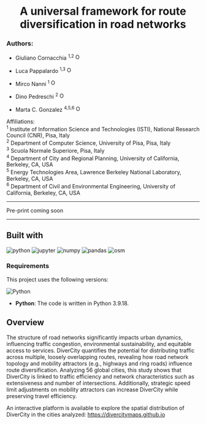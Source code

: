 <div align="center">
  <h1>A universal framework for route diversification in road networks</h1> 
</div>

### Authors:

* Giuliano Cornacchia <sup>1,2</sup> [<img src="https://img.shields.io/badge/ORCID-0000--0003--2263--7654-brightgreen?logo=orcid&logoColor=white" alt="ORCID" height="16">](https://orcid.org/0000-0003-2263-7654)

* Luca Pappalardo <sup>1,3</sup> [<img src="https://img.shields.io/badge/ORCID-0000--0002--1547--6007-brightgreen?logo=orcid&logoColor=white" alt="ORCID" height="16">](https://orcid.org/0000-0002-1547-6007)

* Mirco Nanni <sup>1</sup> [<img src="https://img.shields.io/badge/ORCID-0000--0003--3534--4332-brightgreen?logo=orcid&logoColor=white" alt="ORCID" height="16">](https://orcid.org/0000-0003-3534-4332)

* Dino Pedreschi <sup>2</sup> [<img src="https://img.shields.io/badge/ORCID-0000--0003--4801--3225-brightgreen?logo=orcid&logoColor=white" alt="ORCID" height="16">](https://orcid.org/0000-0003-4801-3225)

* Marta C. Gonzalez <sup>4,5,6</sup> [<img src="https://img.shields.io/badge/ORCID--0000--0002--8482--0318-brightgreen?logo=orcid&logoColor=white" alt="ORCID" height="16">](https://orcid.org/0000-0002-8482-0318)




Affiliations:<br>
<sup>1</sup> Institute of Information Science and Technologies (ISTI), National Research Council (CNR), Pisa, Italy <br>
<sup>2</sup> Department of Computer Science, University of Pisa, Pisa, Italy <br>
<sup>3</sup> Scuola Normale Superiore, Pisa, Italy <br>
<sup>4</sup> Department of City and Regional Planning, University of California, Berkeley, CA, USA <br>
<sup>5</sup> Energy Technologies Area, Lawrence Berkeley National Laboratory, Berkeley, CA, USA <br>
<sup>6</sup> Department of Civil and Environmental Engineering, University of California, Berkeley, CA, USA <br>


____

Pre-print coming soon
____


## Built with

![python](https://img.shields.io/badge/Python-3776AB.svg?style=for-the-badge&logo=Python&logoColor=white)
![jupyter](https://img.shields.io/badge/Jupyter-F37626.svg?style=for-the-badge&logo=Jupyter&logoColor=white)
![numpy](https://img.shields.io/badge/NumPy-013243.svg?style=for-the-badge&logo=NumPy&logoColor=white)
![pandas](https://img.shields.io/badge/pandas-150458.svg?style=for-the-badge&logo=pandas&logoColor=white)
![osm](https://img.shields.io/badge/OpenStreetMap-7EBC6F.svg?style=for-the-badge&logo=OpenStreetMap&logoColor=white)

### Requirements

This project uses the following versions:

![Python](https://img.shields.io/badge/Python-3.9.18-blue)

- **Python**: The code is written in Python 3.9.18.

<a id='abstract' name='abstract'></a>
## Overview

The structure of road networks significantly impacts urban dynamics, influencing traffic congestion, environmental sustainability, and equitable access to services. DiverCity quantifies the potential for distributing traffic across multiple, loosely overlapping routes, revealing how road network topology and mobility attractors (e.g., highways and ring roads) influence route diversification. Analyzing 56 global cities, this study shows that DiverCity is linked to traffic efficiency and network characteristics such as extensiveness and number of intersections. Additionally, strategic speed limit adjustments on mobility attractors can increase DiverCity while preserving travel efficiency.

An interactive platform is available to explore the spatial distribution of DiverCity in the cities analyzed: https://divercitymaps.github.io

